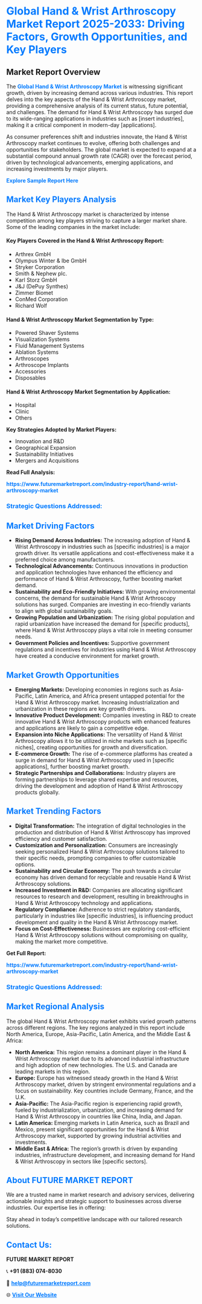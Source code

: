 <h1 style="color: #007BFF;">Global Hand & Wrist Arthroscopy Market Report 2025-2033: Driving Factors, Growth Opportunities, and Key Players</h1>

<section id="overview">
<h2>Market Report Overview</h2>
<p>The <a href="https://www.futuremarketreport.com/industry-report/hand-wrist-arthroscopy-market" style="color: #007BFF; text-decoration: none;"><strong>Global Hand & Wrist Arthroscopy Market</strong></a> is witnessing significant growth, driven by increasing demand across various industries. This report delves into the key aspects of the Hand & Wrist Arthroscopy market, providing a comprehensive analysis of its current status, future potential, and challenges. The demand for Hand & Wrist Arthroscopy has surged due to its wide-ranging applications in industries such as [insert industries], making it a critical component in modern-day [applications].</p>
<p>As consumer preferences shift and industries innovate, the Hand & Wrist Arthroscopy market continues to evolve, offering both challenges and opportunities for stakeholders. The global market is expected to expand at a substantial compound annual growth rate (CAGR) over the forecast period, driven by technological advancements, emerging applications, and increasing investments by major players.</p>
</section>

<section id="overview">
<p><a href="https://www.futuremarketreport.com/request-sample/reportId=77627" style="color: #007BFF; text-decoration: none;"><strong>Explore Sample Report Here</strong></a></p>
</section>

<section id="key-players">
<h2 style="color: #007BFF;">Market Key Players Analysis</h2>
<p>The Hand & Wrist Arthroscopy market is characterized by intense competition among key players striving to capture a larger market share. Some of the leading companies in the market include:</p>
<h4>Key Players Covered in the Hand & Wrist Arthroscopy Report:</h4>
<ul><li>Arthrex GmbH</li><li>Olympus Winter &amp; Ibe GmbH</li><li>Stryker Corporation</li><li>Smith &amp; Nephew plc.</li><li>Karl Storz GmbH</li><li>J&amp;J (DePuy Synthes)</li><li>Zimmer Biomet</li><li>ConMed Corporation</li><li>Richard Wolf</li></ul>
<h4>Hand & Wrist Arthroscopy Market Segmentation by Type:</h4>
<ul><li>Powered Shaver Systems</li><li>Visualization Systems</li><li>Fluid Management Systems</li><li>Ablation Systems</li><li>Arthroscopes</li><li>Arthroscope Implants</li><li>Accessories</li><li>Disposables</li></ul>

<h4>Hand & Wrist Arthroscopy Market Segmentation by Application:</h4>
<ul><li>Hospital</li><li>Clinic</li><li>Others</li></ul>
<p><strong>Key Strategies Adopted by Market Players:</strong></p>
<ul>
<li>Innovation and R&D</li>
<li>Geographical Expansion</li>
<li>Sustainability Initiatives</li>
<li>Mergers and Acquisitions</li>
</ul>
</section>

<section>
<p><strong>Read Full Analysis: </strong></p><a href="https://www.futuremarketreport.com/industry-report/hand-wrist-arthroscopy-market" style="color: #007BFF; text-decoration: none;"><strong>https://www.futuremarketreport.com/industry-report/hand-wrist-arthroscopy-market</strong></a>
<h3 style="color: #007BFF;">Strategic Questions Addressed:</h3>
</section>

<section id="driving-factors">
<h2 style="color: #007BFF;">Market Driving Factors</h2>
<ul>
<li><strong>Rising Demand Across Industries:</strong> The increasing adoption of Hand & Wrist Arthroscopy in industries such as [specific industries] is a major growth driver. Its versatile applications and cost-effectiveness make it a preferred choice among manufacturers.</li>
<li><strong>Technological Advancements:</strong> Continuous innovations in production and application technologies have enhanced the efficiency and performance of Hand & Wrist Arthroscopy, further boosting market demand.</li>
<li><strong>Sustainability and Eco-Friendly Initiatives:</strong> With growing environmental concerns, the demand for sustainable Hand & Wrist Arthroscopy solutions has surged. Companies are investing in eco-friendly variants to align with global sustainability goals.</li>
<li><strong>Growing Population and Urbanization:</strong> The rising global population and rapid urbanization have increased the demand for [specific products], where Hand & Wrist Arthroscopy plays a vital role in meeting consumer needs.</li>
<li><strong>Government Policies and Incentives:</strong> Supportive government regulations and incentives for industries using Hand & Wrist Arthroscopy have created a conducive environment for market growth.</li>
</ul>
</section>

<section id="growth-opportunities">
<h2 style="color: #007BFF;">Market Growth Opportunities</h2>
<ul>
<li><strong>Emerging Markets:</strong> Developing economies in regions such as Asia-Pacific, Latin America, and Africa present untapped potential for the Hand & Wrist Arthroscopy market. Increasing industrialization and urbanization in these regions are key growth drivers.</li>
<li><strong>Innovative Product Development:</strong> Companies investing in R&D to create innovative Hand & Wrist Arthroscopy products with enhanced features and applications are likely to gain a competitive edge.</li>
<li><strong>Expansion into Niche Applications:</strong> The versatility of Hand & Wrist Arthroscopy allows it to be utilized in niche markets such as [specific niches], creating opportunities for growth and diversification.</li>
<li><strong>E-commerce Growth:</strong> The rise of e-commerce platforms has created a surge in demand for Hand & Wrist Arthroscopy used in [specific applications], further boosting market growth.</li>
<li><strong>Strategic Partnerships and Collaborations:</strong> Industry players are forming partnerships to leverage shared expertise and resources, driving the development and adoption of Hand & Wrist Arthroscopy products globally.</li>
</ul>
</section>

<section id="trending-factors">
<h2 style="color: #007BFF;">Market Trending Factors</h2>
<ul>
<li><strong>Digital Transformation:</strong> The integration of digital technologies in the production and distribution of Hand & Wrist Arthroscopy has improved efficiency and customer satisfaction.</li>
<li><strong>Customization and Personalization:</strong> Consumers are increasingly seeking personalized Hand & Wrist Arthroscopy solutions tailored to their specific needs, prompting companies to offer customizable options.</li>
<li><strong>Sustainability and Circular Economy:</strong> The push towards a circular economy has driven demand for recyclable and reusable Hand & Wrist Arthroscopy solutions.</li>
<li><strong>Increased Investment in R&D:</strong> Companies are allocating significant resources to research and development, resulting in breakthroughs in Hand & Wrist Arthroscopy technology and applications.</li>
<li><strong>Regulatory Compliance:</strong> Adherence to strict regulatory standards, particularly in industries like [specific industries], is influencing product development and quality in the Hand & Wrist Arthroscopy market.</li>
<li><strong>Focus on Cost-Effectiveness:</strong> Businesses are exploring cost-efficient Hand & Wrist Arthroscopy solutions without compromising on quality, making the market more competitive.</li>
</ul>
</section>

<section>
<p><strong>Get Full Report: </strong></p><a href="https://www.futuremarketreport.com/industry-report/hand-wrist-arthroscopy-market" style="color: #007BFF; text-decoration: none;"><strong>https://www.futuremarketreport.com/industry-report/hand-wrist-arthroscopy-market</strong></a>
<h3 style="color: #007BFF;">Strategic Questions Addressed:</h3>
</section>


<section id="regional-analysis">
<h2 style="color: #007BFF;">Market Regional Analysis</h2>
<p>The global Hand & Wrist Arthroscopy market exhibits varied growth patterns across different regions. The key regions analyzed in this report include North America, Europe, Asia-Pacific, Latin America, and the Middle East & Africa:</p>
<ul>
<li><strong>North America:</strong> This region remains a dominant player in the Hand & Wrist Arthroscopy market due to its advanced industrial infrastructure and high adoption of new technologies. The U.S. and Canada are leading markets in this region.</li>
<li><strong>Europe:</strong> Europe has witnessed steady growth in the Hand & Wrist Arthroscopy market, driven by stringent environmental regulations and a focus on sustainability. Key countries include Germany, France, and the U.K.</li>
<li><strong>Asia-Pacific:</strong> The Asia-Pacific region is experiencing rapid growth, fueled by industrialization, urbanization, and increasing demand for Hand & Wrist Arthroscopy in countries like China, India, and Japan.</li>
<li><strong>Latin America:</strong> Emerging markets in Latin America, such as Brazil and Mexico, present significant opportunities for the Hand & Wrist Arthroscopy market, supported by growing industrial activities and investments.</li>
<li><strong>Middle East & Africa:</strong> The region’s growth is driven by expanding industries, infrastructure development, and increasing demand for Hand & Wrist Arthroscopy in sectors like [specific sectors].</li>
</ul>
</section>

<footer>
<h2 style="color: #007BFF;">About FUTURE MARKET REPORT</h2>
<p>We are a trusted name in market research and advisory services, delivering actionable insights and strategic support to businesses across diverse industries. Our expertise lies in offering:</p>

<p>Stay ahead in today’s competitive landscape with our tailored research solutions.</p>

<h2 style="color: #007BFF;">Contact Us:</h2>
<p><strong>FUTURE MARKET REPORT</strong></p>
<p>📞 <strong>+91 (883) 074-8030</strong></p>
<p>📧 <strong><a href="mailto:help@futuremarketreport.com" style="color: #007BFF;">help@futuremarketreport.com</a></strong></p>
<p>🌐 <strong><a href="https://www.futuremarketreport.com/" style="color: #007BFF;">Visit Our Website</a></strong></p>
</footer>